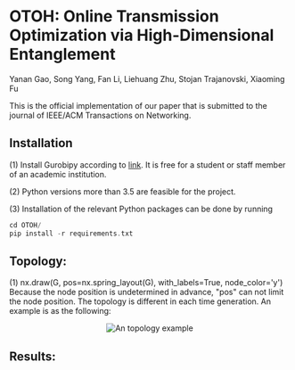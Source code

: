 OTOH: Online Transmission Optimization via High-Dimensional Entanglement
====
Yanan Gao, Song Yang, Fan Li, Liehuang Zhu, Stojan Trajanovski, Xiaoming Fu

This is the official implementation of our paper that is submitted to the journal of IEEE/ACM Transactions on Networking.

Installation
------
(1) Install Gurobipy according to [link](https://pypi.org/project/gurobipy/). It is free for a student or staff member of an academic institution.

(2) Python versions more than 3.5 are feasible for the project.

(3) Installation of the relevant Python packages can be done by running
```c
cd OTOH/
pip install -r requirements.txt
```

Topology:
------

(1) nx.draw(G, pos=nx.spring_layout(G), with_labels=True, node_color='y') Because the node position is undetermined in advance, "pos" can not limit the node position. The topology is different in each time generation. An example is as the following:
<p align="center">
  <img src="https://github.com/yanangao1709/OTOH/assets/43428644/77cba931-fc9d-41ad-bc57-a77b1036f821" alt="An topology example"/>
</p>

Results:
------

